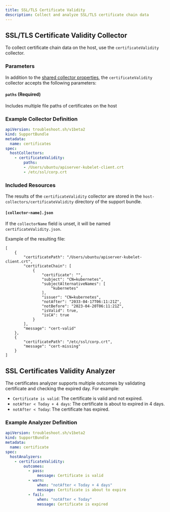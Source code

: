 ```yaml
---
title: SSL/TLS Certificate Validity
description: Collect and analyze SSL/TLS certificate chain data 
---
```


## SSL/TLS Certificate Validity Collector

To collect certificate chain data on the host, use the `certificateValidity` collector.

### Parameters

In addition to the [shared collector properties](/collect/collectors/#shared-properties), the `certificateValidity` collector accepts the following parameters:

#### `paths` (Required)
Includes multiple file paths of certificates on the host

### Example Collector Definition

```yaml
apiVersion: troubleshoot.sh/v1beta2
kind: SupportBundle
metadata:
  name: certificates
spec:
  hostCollectors:
    - certificateValidity:
        paths: 
        - /Users/ubuntu/apiserver-kubelet-client.crt
        - /etc/ssl/corp.crt
```

### Included Resources

The results of the `certificateValidity` collector are stored in the `host-collectors/certificateValidity` directory of the support bundle.

#### `[collector-name].json`

If the `collectorName` field is unset, it will be named `certificateValidity.json`.

Example of the resulting file:

```
[
	{
		"certificatePath": "/Users/ubuntu/apiserver-kubelet-client.crt",
		"certificateChain": [
			{
				"certificate": "",
				"subject": "CN=kubernetes",
				"subjectAlternativeNames": [
					"kubernetes"
				],
				"issuer": "CN=kubernetes",
				"notAfter": "2033-04-17T06:11:21Z",
				"notBefore": "2023-04-20T06:11:21Z",
				"isValid": true,
				"isCA": true
			}
		],
		"message": "cert-valid"
	},
	{
		"certificatePath": "/etc/ssl/corp.crt",
		"message": "cert-missing"
	}
]
```

## SSL Certificates Validity Analyzer

The certificates analyzer supports multiple outcomes by validating certificate and checking the expired day. For example:

- `Certificate is valid`: The certificate is valid and not expired.
- `notAfter < Today + 4 days`: The certificate is about to expired in 4 days.
- `notAfter < Today`:  The certificate has expired.

### Example Analyzer Definition

```yaml
apiVersion: troubleshoot.sh/v1beta2
kind: SupportBundle
metadata:
  name: certificate
spec:
  hostAnalyzers:
    - certificateValidity:
        outcomes:
          - pass:
              message: Certificate is valid
          - warn:
              when: "notAfter < Today + 4 days"
              message: Certificate is about to expire
          - fail:
              when: "notAfter < Today"
              message: Certificate is expired
```
